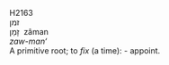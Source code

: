 <body>
  <p>H2163<br>  זמן  <br> זָמַן  ‎  zâman  <br><i>zaw-man‘ </i><br>A primitive root; to <i>fix</i> (a time): - appoint.<br></p>
 </body>